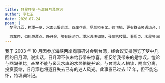 ```yaml
---
title: 拜星月慢·台湾日月潭游记
author: 李仁玉
date: 2020-07-24
poem: |
  梦里几回，神潭一览，水面无垠光烂。四岸花香，尽兰桡玉桨。鹤飞掠，更有群仙笑语琼台，暖日红霞漫染。水榭红亭，总平生稀见。

  忽车停，似到游潭点。睁开眼，那有瑶池范。潭水浅浅如塘，残荷枯枝蔓。看周边、木屋多沉暗。望潭里、棹叟疑相叹。问里正，两岸分离，恐投资已断！
---
```


我于 2003 年 10 月因参加海峡两岸商事研讨会到台湾，经会议安排游览了梦中几回的日月潭。说实话，日月潭不仅未给我带来惊喜，相反给我带来的是惊叹。惶论与西湖相比，甚至不能与密云水库的水面相提并论。与台湾友人相谈，两岸分离，投资萎缩，日月潭也将逐日失去已有的迷人风光。此事虽已过去 17 年，但不能忘怀，特填词补记。
